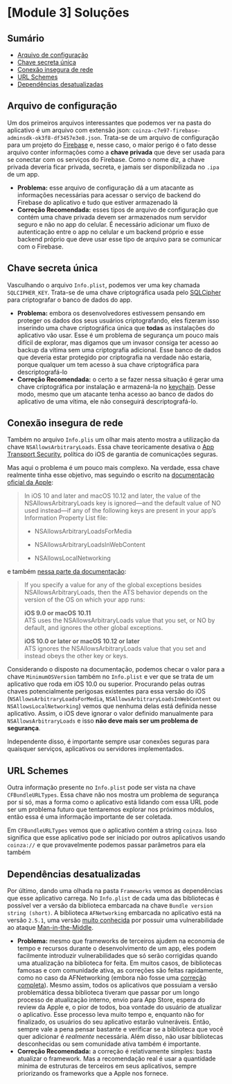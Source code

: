 # [Module 3] Soluções

## Sumário
  - [Arquivo de configuração](#arquivo-de-configuração)
  - [Chave secreta única](#chave-secreta-única)
  - [Conexão insegura de rede](#conexão-insegura-de-rede)
  - [URL Schemes](#url-schemes)
  - [Dependências desatualizadas](#dependências-desatualizadas)

## Arquivo de configuração
Um dos primeiros arquivos interessantes que podemos ver na pasta do aplicativo é um arquivo com extensão json: `coinza-c7e97-firebase-adminsdk-ok3f8-df3457e3e8.json`. Trata-se de um arquivo de configuração para um projeto do [Firebase](https://firebase.google.com/) e, nesse caso, o maior perigo é o fato desse arquivo conter informações como a **chave privada** que deve ser usada para se conectar com os serviços do Firebase. Como o nome diz, a chave privada deveria ficar privada, secreta, e jamais ser disponibilizada no `.ipa` de um app.

- **Problema:** esse arquivo de configuração dá a um atacante as informações necessárias para acessar o serviço de backend do Firebase do aplicativo e tudo que estiver armazenado lá
- **Correção Recomendada:** esses tipos de arquivo de configuração que contém uma chave privada devem ser armazenados num servidor seguro e não no app do celular. É necessário adicionar um fluxo de autenticação entre o app no celular e um backend próprio e esse backend próprio que deve usar esse tipo de arquivo para se comunicar com o Firebase.


## Chave secreta única
Vasculhando o arquivo `Info.plist`, podemos ver uma key chamada `SQLCIPHER_KEY`. Trata-se de uma chave criptográfica usada pelo [SQLCipher](https://www.zetetic.net/sqlcipher/) para criptografar o banco de dados do app.

- **Problema:** embora os desenvolvedores estivessem pensando em proteger os dados dos seus usuários criptografando, eles fizeram isso inserindo uma chave criptográfica única que **todas** as instalações do aplicativo vão usar. Esse é um problema de segurança um pouco mais difícil de explorar, mas digamos que um invasor consiga ter acesso ao backup da vítima sem uma criptografia adicional. Esse banco de dados que deveria estar protegido por criptografia na verdade não estaria, porque qualquer um tem acesso à sua chave criptográfica para descriptografá-lo
- **Correção Recomendada:** o certo a se fazer nessa situação é gerar uma chave criptográfica por instalação e armazená-la no [keychain](https://developer.apple.com/documentation/security/keychain_services). Desse modo, mesmo que um atacante tenha acesso ao banco de dados do aplicativo de uma vítima, ele não conseguirá descriptografá-lo. 

## Conexão insegura de rede
Também no arquivo `Info.plis` um olhar mais atento mostra a utilização da chave `NSAllowsArbitraryLoads`. Essa chave teoricamente desativa o [App Transport Security](https://developer.apple.com/documentation/bundleresources/information_property_list/nsapptransportsecurity), política do iOS de garantia de comunicações seguras. 

Mas aqui o problema é um pouco mais complexo. Na verdade, essa chave realmente tinha esse objetivo, mas seguindo o escrito na [documentação oficial da Apple](https://developer.apple.com/documentation/bundleresources/information_property_list/nsapptransportsecurity/nsallowsarbitraryloads):

> In iOS 10 and later and macOS 10.12 and later, the value of the NSAllowsArbitraryLoads key is ignored—and the default value of NO used instead—if any of the following keys are present in your app’s Information Property List file:
>
> * NSAllowsArbitraryLoadsForMedia
>
> * NSAllowsArbitraryLoadsInWebContent
>
> * NSAllowsLocalNetworking

e também [nessa parte da documentação](https://developer.apple.com/documentation/bundleresources/information_property_list/nsapptransportsecurity):

>If you specify a value for any of the global exceptions besides NSAllowsArbitraryLoads, then the ATS behavior depends on the version of the OS on which your app runs:
>
> **iOS 9.0 or macOS 10.11**   
>   ATS uses the NSAllowsArbitraryLoads value that you set, or NO by default, and ignores the other global exceptions.
> 
> **iOS 10.0 or later or macOS 10.12 or later**   
>   ATS ignores the NSAllowsArbitraryLoads value that you set and instead obeys the other key or keys.

Considerando o disposto na documentação, podemos checar o valor para a chave `MinimumOSVersion` também no `Info.plist` e ver que se trata de um aplicativo que roda em iOS 10.0 ou superior. Procurando pelas outras chaves potencialmente perigosas existentes para essa versão do iOS (`NSAllowsArbitraryLoadsForMedia`, `NSAllowsArbitraryLoadsInWebContent` ou `NSAllowsLocalNetworking`) vemos que nenhuma delas está definida nesse aplicativo. Assim, o iOS deve ignorar o valor definido manualmente para `NSAllowsArbitraryLoads` e isso **não deve mais ser um problema de segurança**.

Independente disso, é importante sempre usar conexões seguras para quaisquer serviços, aplicativos ou servidores implementados.

## URL Schemes
Outra informação presente no `Info.plist` pode ser vista na chave `CFBundleURLTypes`. Essa chave não nos mostra um problema de segurança por si só, mas a forma como o aplicativo está lidando com essa URL pode ser um problema futuro que tentaremos explorar nos próximos módulos, então essa é uma informação importante de ser coletada.

Em `CFBundleURLTypes` vemos que o aplicativo contém a string `coinza`. Isso significa que esse aplicativo pode ser iniciado por outros aplicativos usando `coinza://` e que provavelmente podemos passar parâmetros para ela também

## Dependências desatualizadas 
Por último, dando uma olhada na pasta `Frameworks` vemos as dependências que esse aplicativo carrega. No `Info.plist` de cada uma das bibliotecas é possível ver a versão da biblioteca embarcada na chave `Bundle version string (short)`. A biblioteca `AFNetworking` embarcada no aplicativo está na versão `2.5.1`, uma versão [muito conhecida](https://blog.mindedsecurity.com/2015/03/ssl-mitm-attack-in-afnetworking-251-do.html) por possuir uma vulnerabilidade ao ataque [Man-in-the-Middle](https://en.wikipedia.org/wiki/Man-in-the-middle_attack).

- **Problema:** mesmo que frameworks de terceiros ajudem na economia de tempo e recursos durante o desenvolvimento de um app, eles podem facilmente introduzir vulnerabilidades que só serão corrigidas quando uma atualização na biblioteca for feita. Em muitos casos, de bibliotecas famosas e com comunidade ativa, as correções são feitas rapidamente, como no caso da AFNetworking (embora não fosse uma [correção completa](https://github.com/AFNetworking/AFNetworking/blob/2.5.2/AFNetworking/AFSecurityPolicy.m#L257-L265)). Mesmo assim, todos os aplicativos que possuiam a versão problemática dessa biblioteca tiveram que passar por um longo processo de atualização interno, envio para App Store, espera do review da Apple e, o pior de todos, boa vontade do usuário de atualizar o aplicativo. Esse processo leva muito tempo e, enquanto não for finalizado, os usuários do seu aplicativo estarão vulneráveis. Então, sempre vale a pena pensar bastante e verificar se a biblioteca que você quer adicionar é _realmente_ necessária. Além disso, não usar bibliotecas desconhecidas ou sem comunidade ativa também é importante. 
- **Correção Recomendada:** a correção é relativamente simples: basta atualizar o framework. Mas a recomendação real é usar a quantidade mínima de estruturas de terceiros em seus aplicativos, sempre priorizando os frameworks que a Apple nos fornece.

